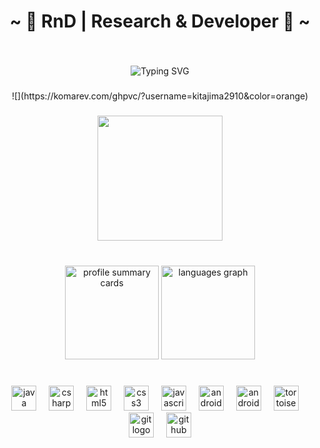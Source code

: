 <h1 align="center">~ 🔬 RnD | Research & Developer 🔧 ~</h1>

###

<br clear="both">

<p align="center">
  <img src="https://readme-typing-svg.herokuapp.com?font=Fira+Code&size=22&duration=3000&pause=1000&center=true&vCenter=true&width=700&lines=%F0%9F%91%8B+Hey+I'm+Kitajima2910+%7C+R%26D+Dev;💡+Code+is+Poetry%2C+Logic+is+Art.;🔧+Tools+don't+build+great+devs%2C+habits+do.;🧩+Fixing+a+bug+is+unlocking+a+story.;⏳+Keep+coding+until+magic+feels+normal." alt="Typing SVG" />
</p>

###

<div align="center">
  ![](https://komarev.com/ghpvc/?username=kitajima2910&color=orange)
</div>

###
<div align="center">
  <img height="200" src="https://cdn.pixabay.com/animation/2023/06/13/15/13/15-13-34-881_512.gif"  />
</div>

###

<br clear="both">

<div align="center">
  <img src="https://github-profile-summary-cards.vercel.app/api/cards/profile-details?username=kitajima2910&theme=github_dark" height="150" alt="profile summary cards"  />
  <img src="https://github-readme-stats.vercel.app/api/top-langs?username=kitajima2910&locale=en&hide_title=false&layout=compact&card_width=320&langs_count=5&theme=dracula&hide_border=false&order=2" height="150" alt="languages graph"  />
</div>

###

<h1 align="center"></h1>

###

<div align="center">
  <img src="https://cdn.jsdelivr.net/gh/devicons/devicon/icons/java/java-original.svg" height="40" alt="java logo"  />
  <img width="12" />
  <img src="https://cdn.jsdelivr.net/gh/devicons/devicon/icons/csharp/csharp-original.svg" height="40" alt="csharp logo"  />
  <img width="12" />
  <img src="https://cdn.jsdelivr.net/gh/devicons/devicon/icons/html5/html5-original.svg" height="40" alt="html5 logo"  />
  <img width="12" />
  <img src="https://cdn.jsdelivr.net/gh/devicons/devicon/icons/css3/css3-original.svg" height="40" alt="css3 logo"  />
  <img width="12" />
  <img src="https://cdn.jsdelivr.net/gh/devicons/devicon/icons/javascript/javascript-original.svg" height="40" alt="javascript logo"  />
  <img width="12" />
  <img src="https://cdn.jsdelivr.net/gh/devicons/devicon/icons/android/android-original.svg" height="40" alt="android logo"  />
  <img width="12" />
  <img src="https://cdn.jsdelivr.net/gh/devicons/devicon/icons/androidstudio/androidstudio-original.svg" height="40" alt="androidstudio logo"  />
  <img width="12" />
  <img src="https://cdn.jsdelivr.net/gh/devicons/devicon/icons/tortoisegit/tortoisegit-original.svg" height="40" alt="tortoisegit logo"  />
  <img width="12" />
  <img src="https://cdn.jsdelivr.net/gh/devicons/devicon/icons/git/git-original.svg" height="40" alt="git logo"  />
  <img width="12" />
  <img src="https://cdn.jsdelivr.net/gh/devicons/devicon/icons/github/github-original.svg" height="40" alt="github logo"  />
</div>

###
